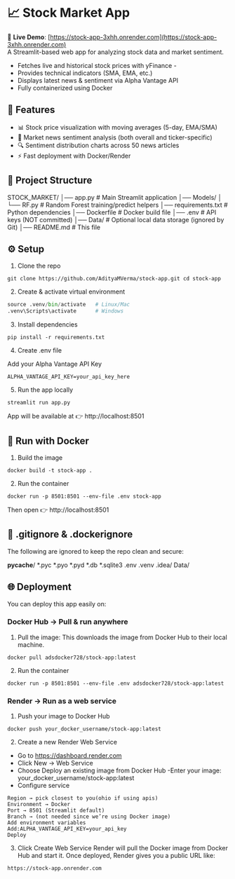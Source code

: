 # 📈 Stock Market App 

🔗 **Live Demo**: [https://stock-app-3xhh.onrender.com](https://stock-app-3xhh.onrender.com)  
A Streamlit-based web app for analyzing stock data and market sentiment.
- Fetches live and historical stock prices with yFinance -
- Provides technical indicators (SMA, EMA, etc.)
- Displays latest news & sentiment via Alpha Vantage API
- Fully containerized using Docker

## 🚀 Features

- 📊 Stock price visualization with moving averages (5-day, EMA/SMA)
- 📰 Market news sentiment analysis (both overall and ticker-specific)
- 🔍 Sentiment distribution charts across 50 news articles
- ⚡ Fast deployment with Docker/Render

## 📂 Project Structure

STOCK_MARKET/
│── app.py # Main Streamlit application
│── Models/
│ └── RF.py # Random Forest training/predict helpers
│── requirements.txt # Python dependencies
│── Dockerfile # Docker build file
│── .env # API keys (NOT committed)
│── Data/ # Optional local data storage (ignored by Git)
│── README.md # This file


## ⚙️ Setup

1. Clone the repo

`` git clone https://github.com/AdityaMVerma/stock-app.git
cd stock-app ``

2. Create & activate virtual environment

```   python -m venv .venv
source .venv/bin/activate   # Linux/Mac
.venv\Scripts\activate      # Windows
```

3. Install dependencies

``pip install -r requirements.txt``

4. Create .env file

Add your Alpha Vantage API Key

``ALPHA_VANTAGE_API_KEY=your_api_key_here``

5. Run the app locally

`` streamlit run app.py ``

App will be available at 👉 http://localhost:8501

## 🐳 Run with Docker

1. Build the image

``docker build -t stock-app . ``

2. Run the container

`` docker run -p 8501:8501 --env-file .env stock-app ``

Then open 👉 http://localhost:8501

## 📝 .gitignore & .dockerignore

The following are ignored to keep the repo clean and secure:

__pycache__/
*.pyc
*.pyo
*.pyd
*.db
*.sqlite3
.env
.venv
.idea/
Data/

## 🌐 Deployment

You can deploy this app easily on:
### Docker Hub → Pull & run anywhere

1. Pull the image: 
This downloads the image from Docker Hub to their local machine.

`` docker pull adsdocker728/stock-app:latest ``


2. Run the container

`` docker run -p 8501:8501 --env-file .env adsdocker728/stock-app:latest ``

### Render → Run as a web service

1. Push your image to Docker Hub

`` docker push your_docker_username/stock-app:latest ``

2. Create a new Render Web Service

- Go to https://dashboard.render.com
- Click New → Web Service
- Choose Deploy an existing image from Docker Hub
-Enter your image:
your_docker_username/stock-app:latest
- Configure service

``` Name → e.g., stock-app
Region → pick closest to you(ohio if using apis)
Environment → Docker
Port → 8501 (Streamlit default)
Branch → (not needed since we’re using Docker image)
Add environment variables 
Add:ALPHA_VANTAGE_API_KEY=your_api_key
Deploy
```

3. Click Create Web Service
Render will pull the Docker image from Docker Hub and start it.
Once deployed, Render gives you a public URL like:

`` https://stock-app.onrender.com `` 

